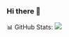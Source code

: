 ### Hi there 👋

<!--
**dipankarsahu1000/dipankarsahu1000** is a ✨ _special_ ✨ repository because its `README.md` (this file) appears on your GitHub profile.

Here are some ideas to get you started:

- 🔭 I’m currently working on ...
- 🌱 I’m currently learning ...
- 👯 I’m looking to collaborate on ...
- 🤔 I’m looking for help with ...
- 💬 Ask me about ...
- 📫 How to reach me: ...
- 😄 Pronouns: ...
- ⚡ Fun fact: ...
-->

📊 GitHub Stats:
![](https://github-readme-streak-stats.herokuapp.com/?user=dipankarsahu1000&theme=darcula&hide_border=false)<br/>
